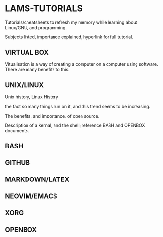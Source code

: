 # LAMS-TUTORIALS

Tutorials/cheatsheets to refresh my memory while learning about Linux/GNU, and programming. 

Subjects listed, importance explained, hyperlink for full tutorial.

## VIRTUAL BOX
Vitualisation is a way of creating a computer on a computer using software. There are many benefits to this.

## UNIX/LINUX
Unix history, Linux History

the fact so many things run on it, and this trend seems to be increasing.

The benefits, and importance, of open source.

Description of a kernal, and the shell; reference BASH and OPENBOX documents.

## BASH


## GITHUB


## MARKDOWN/LATEX


## NEOVIM/EMACS


## XORG


## OPENBOX







